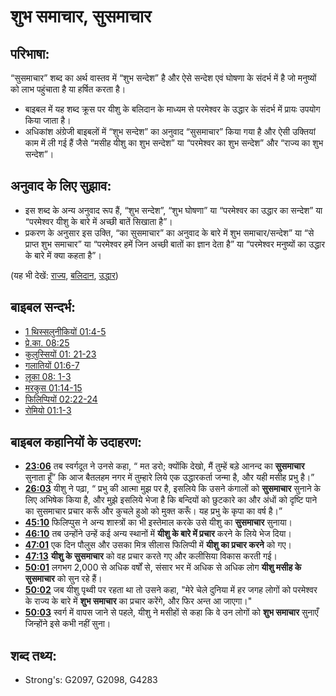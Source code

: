 # शुभ समाचार, सुसमाचार #

## परिभाषा: ##

“सुसमाचार” शब्द का अर्थ वास्तव में “शुभ सन्देश” है और ऐसे सन्देश एवं घोषणा के संदर्भ में है जो मनुष्यों को लाभ पहुंचाता है या हर्षित करता है।

* बाइबल में यह शब्द क्रूस पर यीशु के बलिदान के माध्यम से परमेश्वर के उद्धार के संदर्भ में प्रायः उपयोग किया जाता है।
* अधिकांश अंग्रेजी बाइबलों में  “शुभ सन्देश” का अनुवाद “सुसमाचार” किया गया है और ऐसी उक्तियां काम में ली गई हैं जैसे “मसीह यीशु का शुभ सन्देश” या “परमेश्वर का शुभ सन्देश” और “राज्य का शुभ सन्देश”।

## अनुवाद के लिए सुझाव: ##

* इस शब्द के अन्य अनुवाद रूप हैं, “शुभ सन्देश”, “शुभ घोषणा” या “परमेश्वर का उद्धार का सन्देश” या “परमेश्वर यीशु के बारे में अच्छी बातें सिखाता है”।
* प्रकरण के अनुसार इस उक्ति, “का सुसमाचार” का अनुवाद के बारे में शुभ समाचार/सन्देश” या “से प्राप्त शुभ समाचार” या “परमेश्वर हमें जिन अच्छी बातों का ज्ञान देता है” या “परमेश्वर मनुष्यों का उद्धार के बारे में क्या कहता है”।

(यह भी देखें: [राज्य](../other/kingdom.md), [बलिदान](../other/sacrifice.md), [उद्धार](../kt/salvation.md))

## बाइबल सन्दर्भ: ##

* [1 थिस्सलुनीकियों 01:4-5](rc://en/tn/help/1th/01/04)
* [प्रे.का. 08:25](rc://en/tn/help/act/08/25)
* [कुलुस्सियों 01: 21-23](rc://en/tn/help/col/01/21)
* [गलातियों 01:6-7](rc://en/tn/help/gal/01/06)
* [लूका 08: 1-3](rc://en/tn/help/luk/08/01)
* [मरकुस 01:14-15](rc://en/tn/help/mrk/01/14)
* [फिलिप्पियों 02:22-24](rc://en/tn/help/php/02/22)
* [रोमियो 01:1-3](rc://en/tn/help/rom/01/01)

## बाइबल कहानियों के उदाहरण: ##

* __[23:06](rc://en/tn/help/obs/23/06)__ तब स्वर्गदूत ने उनसे कहा, “ मत डरो; क्योंकि देखो, मैं तुम्हें बड़े आनन्द का __सुसमाचार__ सुनाता हूँ” कि आज बैतलहम नगर में तुम्हारे लिये एक उद्धारकर्ता जन्मा है, और यही मसीह प्रभु है।”
* __[26:03](rc://en/tn/help/obs/26/03)__ यीशु ने पढ़ा, “ प्रभु की आत्मा मुझ पर है, इसलिये कि उसने कंगालों को __सुसमाचार__ सुनाने के लिए अभिषेक किया है, और मुझे इसलिये भेजा है कि बन्दियों को छुटकारे का और अंधों को दृष्टि पाने का सुसमाचार प्रचार करूँ और कुचले हुओ को मुक्त करूँ। यह प्रभु के कृपा का वर्ष है।”
* __[45:10](rc://en/tn/help/obs/45/10)__ फिलिप्पुस ने अन्य शास्त्रों का भी इस्तेमाल करके उसे यीशु का __सुसमाचार__ सुनाया।
* __[46:10](rc://en/tn/help/obs/46/10)__ तब उन्होंने उन्हें कई अन्य स्थानों में __यीशु के बारे में प्रचार__ करने के लिये भेज दिया।
* __[47:01](rc://en/tn/help/obs/47/01)__ एक दिन पौलुस और उसका मित्र सीलास फिलिप्पी में __यीशु का प्रचार करने__ को गए।
* __[47:13](rc://en/tn/help/obs/47/13)__ __यीशु के सुसमाचार__ को वह प्रचार करते गए और कलीसिया विकास करती गई।
* __[50:01](rc://en/tn/help/obs/50/01)__ लगभग 2,000 से अधिक वर्षों से, संसार भर में अधिक से अधिक लोग __यीशु मसीह के सुसमाचार__ को सुन रहे हैं।
* __[50:02](rc://en/tn/help/obs/50/02)__ जब यीशु पृथ्वी पर रहता था तो उसने कहा, "मेरे चेले दुनिया में हर जगह लोगों को परमेश्वर के राज्य के बारे में __शुभ समाचार__ का प्रचार करेंगे, और फिर अन्त आ जाएगा।"
* __[50:03](rc://en/tn/help/obs/50/03)__ स्वर्ग में वापस जाने से पहले, यीशु ने मसीहों से कहा कि वे उन लोगों को __शुभ समाचार__ सुनाएँ जिन्होंने इसे कभी नहीं सुना।

## शब्द तथ्य: ##

* Strong's: G2097, G2098, G4283
